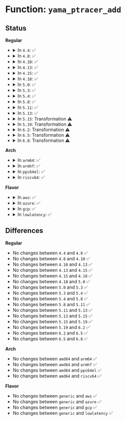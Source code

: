 # Function: <code>yama_ptracer_add</code>

## Status
<b>Regular</b>
<ul>
<li>
<details>
<summary>In <code>4.4</code>: ✅</summary>

```c
int yama_ptracer_add(struct task_struct *tracer, struct task_struct *tracee);
```

**Collision:** Unique Static

**Inline:** No

**Transformation:** False

**Instances:**

```
In security/yama/yama_lsm.c (ffffffff81394fb0)
Location: security/yama/yama_lsm.c:74
Inline: False
Direct callers:
  - security/yama/yama_lsm.c:yama_task_prctl
  - security/yama/yama_lsm.c:yama_task_prctl
```
**Symbols:**

```
ffffffff81394fb0-ffffffff813950b6: yama_ptracer_add (STB_LOCAL)
```
</details>
</li>
<li>
<details>
<summary>In <code>4.8</code>: ✅</summary>

```c
int yama_ptracer_add(struct task_struct *tracer, struct task_struct *tracee);
```

**Collision:** Unique Static

**Inline:** No

**Transformation:** False

**Instances:**

```
In security/yama/yama_lsm.c (ffffffff813d0b30)
Location: security/yama/yama_lsm.c:145
Inline: False
Direct callers:
  - security/yama/yama_lsm.c:yama_task_prctl
  - security/yama/yama_lsm.c:yama_task_prctl
```
**Symbols:**

```
ffffffff813d0b30-ffffffff813d0c36: yama_ptracer_add (STB_LOCAL)
```
</details>
</li>
<li>
<details>
<summary>In <code>4.10</code>: ✅</summary>

```c
int yama_ptracer_add(struct task_struct *tracer, struct task_struct *tracee);
```

**Collision:** Unique Static

**Inline:** No

**Transformation:** False

**Instances:**

```
In security/yama/yama_lsm.c (ffffffff813e8230)
Location: security/yama/yama_lsm.c:145
Inline: False
Direct callers:
  - security/yama/yama_lsm.c:yama_task_prctl
  - security/yama/yama_lsm.c:yama_task_prctl
```
**Symbols:**

```
ffffffff813e8230-ffffffff813e8336: yama_ptracer_add (STB_LOCAL)
```
</details>
</li>
<li>
<details>
<summary>In <code>4.13</code>: ✅</summary>

```c
int yama_ptracer_add(struct task_struct *tracer, struct task_struct *tracee);
```

**Collision:** Unique Static

**Inline:** No

**Transformation:** False

**Instances:**

```
In security/yama/yama_lsm.c (ffffffff813f4750)
Location: security/yama/yama_lsm.c:145
Inline: False
Direct callers:
  - security/yama/yama_lsm.c:yama_task_prctl
  - security/yama/yama_lsm.c:yama_task_prctl
```
**Symbols:**

```
ffffffff813f4750-ffffffff813f484e: yama_ptracer_add (STB_LOCAL)
```
</details>
</li>
<li>
<details>
<summary>In <code>4.15</code>: ✅</summary>

```c
int yama_ptracer_add(struct task_struct *tracer, struct task_struct *tracee);
```

**Collision:** Unique Static

**Inline:** No

**Transformation:** False

**Instances:**

```
In security/yama/yama_lsm.c (ffffffff8141c800)
Location: security/yama/yama_lsm.c:145
Inline: False
Direct callers:
  - security/yama/yama_lsm.c:yama_task_prctl
  - security/yama/yama_lsm.c:yama_task_prctl
```
**Symbols:**

```
ffffffff8141c800-ffffffff8141c8fe: yama_ptracer_add (STB_LOCAL)
```
</details>
</li>
<li>
<details>
<summary>In <code>4.18</code>: ✅</summary>

```c
int yama_ptracer_add(struct task_struct *tracer, struct task_struct *tracee);
```

**Collision:** Unique Static

**Inline:** No

**Transformation:** False

**Instances:**

```
In security/yama/yama_lsm.c (ffffffff8144eba0)
Location: security/yama/yama_lsm.c:145
Inline: False
Direct callers:
  - security/yama/yama_lsm.c:yama_task_prctl
  - security/yama/yama_lsm.c:yama_task_prctl
```
**Symbols:**

```
ffffffff8144eba0-ffffffff8144eca6: yama_ptracer_add (STB_LOCAL)
```
</details>
</li>
<li>
<details>
<summary>In <code>5.0</code>: ✅</summary>

```c
int yama_ptracer_add(struct task_struct *tracer, struct task_struct *tracee);
```

**Collision:** Unique Static

**Inline:** No

**Transformation:** False

**Instances:**

```
In security/yama/yama_lsm.c (ffffffff8146bb70)
Location: security/yama/yama_lsm.c:145
Inline: False
Direct callers:
  - security/yama/yama_lsm.c:yama_task_prctl
  - security/yama/yama_lsm.c:yama_task_prctl
```
**Symbols:**

```
ffffffff8146bb70-ffffffff8146bc76: yama_ptracer_add (STB_LOCAL)
```
</details>
</li>
<li>
<details>
<summary>In <code>5.3</code>: ✅</summary>

```c
int yama_ptracer_add(struct task_struct *tracer, struct task_struct *tracee);
```

**Collision:** Unique Static

**Inline:** No

**Transformation:** False

**Instances:**

```
In security/yama/yama_lsm.c (ffffffff81498b50)
Location: security/yama/yama_lsm.c:141
Inline: False
Direct callers:
  - security/yama/yama_lsm.c:yama_task_prctl
  - security/yama/yama_lsm.c:yama_task_prctl
```
**Symbols:**

```
ffffffff81498b50-ffffffff81498c5b: yama_ptracer_add (STB_LOCAL)
```
</details>
</li>
<li>
<details>
<summary>In <code>5.4</code>: ✅</summary>

```c
int yama_ptracer_add(struct task_struct *tracer, struct task_struct *tracee);
```

**Collision:** Unique Static

**Inline:** No

**Transformation:** False

**Instances:**

```
In security/yama/yama_lsm.c (ffffffff814b2a80)
Location: security/yama/yama_lsm.c:141
Inline: False
Direct callers:
  - security/yama/yama_lsm.c:yama_task_prctl
  - security/yama/yama_lsm.c:yama_task_prctl
```
**Symbols:**

```
ffffffff814b2a80-ffffffff814b2b8b: yama_ptracer_add (STB_LOCAL)
```
</details>
</li>
<li>
<details>
<summary>In <code>5.8</code>: ✅</summary>

```c
int yama_ptracer_add(struct task_struct *tracer, struct task_struct *tracee);
```

**Collision:** Unique Static

**Inline:** No

**Transformation:** False

**Instances:**

```
In security/yama/yama_lsm.c (ffffffff81511d70)
Location: security/yama/yama_lsm.c:141
Inline: False
Direct callers:
  - security/yama/yama_lsm.c:yama_task_prctl
  - security/yama/yama_lsm.c:yama_task_prctl
```
**Symbols:**

```
ffffffff81511d70-ffffffff81511e7a: yama_ptracer_add (STB_LOCAL)
```
</details>
</li>
<li>
<details>
<summary>In <code>5.11</code>: ✅</summary>

```c
int yama_ptracer_add(struct task_struct *tracer, struct task_struct *tracee);
```

**Collision:** Unique Static

**Inline:** No

**Transformation:** False

**Instances:**

```
In security/yama/yama_lsm.c (ffffffff8152ec00)
Location: security/yama/yama_lsm.c:141
Inline: False
Direct callers:
  - security/yama/yama_lsm.c:yama_task_prctl
  - security/yama/yama_lsm.c:yama_task_prctl
```
**Symbols:**

```
ffffffff8152ec00-ffffffff8152ed0f: yama_ptracer_add (STB_LOCAL)
```
</details>
</li>
<li>
<details>
<summary>In <code>5.13</code>: ✅</summary>

```c
int yama_ptracer_add(struct task_struct *tracer, struct task_struct *tracee);
```

**Collision:** Unique Static

**Inline:** No

**Transformation:** False

**Instances:**

```
In security/yama/yama_lsm.c (ffffffff815353a0)
Location: security/yama/yama_lsm.c:141
Inline: False
Direct callers:
  - security/yama/yama_lsm.c:yama_task_prctl
  - security/yama/yama_lsm.c:yama_task_prctl
```
**Symbols:**

```
ffffffff815353a0-ffffffff815354b0: yama_ptracer_add (STB_LOCAL)
```
</details>
</li>
<li>
<details>
<summary>In <code>5.15</code>: Transformation ⚠️</summary>

```c
int yama_ptracer_add(struct task_struct *tracer, struct task_struct *tracee);
```

**Collision:** Unique Static

**Inline:** No

**Transformation:** True

**Instances:**

```
In security/yama/yama_lsm.c (0)
Location: security/yama/yama_lsm.c:141
Inline: False
Direct callers:
  - security/yama/yama_lsm.c:yama_task_prctl
  - security/yama/yama_lsm.c:yama_task_prctl
```
**Symbols:**

```
ffffffff81593960-ffffffff81593a7a: yama_ptracer_add (STB_LOCAL)
ffffffff81cd696b-ffffffff81cd6980: yama_ptracer_add.cold (STB_LOCAL)
```
</details>
</li>
<li>
<details>
<summary>In <code>5.19</code>: Transformation ⚠️</summary>

```c
int yama_ptracer_add(struct task_struct *tracer, struct task_struct *tracee);
```

**Collision:** Unique Static

**Inline:** No

**Transformation:** True

**Instances:**

```
In security/yama/yama_lsm.c (0)
Location: security/yama/yama_lsm.c:141
Inline: False
Direct callers:
  - security/yama/yama_lsm.c:yama_task_prctl
  - security/yama/yama_lsm.c:yama_task_prctl
```
**Symbols:**

```
ffffffff81635150-ffffffff81635277: yama_ptracer_add (STB_LOCAL)
ffffffff81e89862-ffffffff81e89877: yama_ptracer_add.cold (STB_LOCAL)
```
</details>
</li>
<li>
<details>
<summary>In <code>6.2</code>: Transformation ⚠️</summary>

```c
int yama_ptracer_add(struct task_struct *tracer, struct task_struct *tracee);
```

**Collision:** Unique Static

**Inline:** No

**Transformation:** True

**Instances:**

```
In security/yama/yama_lsm.c (0)
Location: security/yama/yama_lsm.c:142
Inline: False
Direct callers:
  - security/yama/yama_lsm.c:yama_task_prctl
  - security/yama/yama_lsm.c:yama_task_prctl
```
**Symbols:**

```
ffffffff816ebda0-ffffffff816ebec7: yama_ptracer_add (STB_LOCAL)
ffffffff82074e3c-ffffffff82074e51: yama_ptracer_add.cold (STB_LOCAL)
```
</details>
</li>
<li>
<details>
<summary>In <code>6.5</code>: Transformation ⚠️</summary>

```c
int yama_ptracer_add(struct task_struct *tracer, struct task_struct *tracee);
```

**Collision:** Unique Static

**Inline:** No

**Transformation:** True

**Instances:**

```
In security/yama/yama_lsm.c (0)
Location: security/yama/yama_lsm.c:142
Inline: False
Direct callers:
  - security/yama/yama_lsm.c:yama_task_prctl
  - security/yama/yama_lsm.c:yama_task_prctl
```
**Symbols:**

```
ffffffff817261d0-ffffffff817262f5: yama_ptracer_add (STB_LOCAL)
ffffffff820f49e7-ffffffff820f49fc: yama_ptracer_add.cold (STB_LOCAL)
```
</details>
</li>
<li>
<details>
<summary>In <code>6.8</code>: Transformation ⚠️</summary>

```c
int yama_ptracer_add(struct task_struct *tracer, struct task_struct *tracee);
```

**Collision:** Unique Static

**Inline:** No

**Transformation:** True

**Instances:**

```
In security/yama/yama_lsm.c (0)
Location: security/yama/yama_lsm.c:142
Inline: False
Direct callers:
  - security/yama/yama_lsm.c:yama_task_prctl
  - security/yama/yama_lsm.c:yama_task_prctl
```
**Symbols:**

```
ffffffff817673c0-ffffffff81767514: yama_ptracer_add (STB_LOCAL)
ffffffff821d1e7b-ffffffff821d1e90: yama_ptracer_add.cold (STB_LOCAL)
```
</details>
</li>
</ul>
<b>Arch</b>
<ul>
<li>
<details>
<summary>In <code>arm64</code>: ✅</summary>

```c
int yama_ptracer_add(struct task_struct *tracer, struct task_struct *tracee);
```

**Collision:** Unique Static

**Inline:** No

**Transformation:** False

**Instances:**

```
In security/yama/yama_lsm.c (ffff8000105aaa20)
Location: security/yama/yama_lsm.c:141
Inline: False
Direct callers:
  - security/yama/yama_lsm.c:yama_task_prctl
  - security/yama/yama_lsm.c:yama_task_prctl
```
**Symbols:**

```
ffff8000105aaa20-ffff8000105aab74: yama_ptracer_add (STB_LOCAL)
```
</details>
</li>
<li>
<details>
<summary>In <code>armhf</code>: ✅</summary>

```c
int yama_ptracer_add(struct task_struct *tracer, struct task_struct *tracee);
```

**Collision:** Unique Static

**Inline:** No

**Transformation:** False

**Instances:**

```
In security/yama/yama_lsm.c (c0759f98)
Location: security/yama/yama_lsm.c:141
Inline: False
Direct callers:
  - security/yama/yama_lsm.c:yama_task_prctl
  - security/yama/yama_lsm.c:yama_task_prctl
```
**Symbols:**

```
c0759f98-c075a0c4: yama_ptracer_add (STB_LOCAL)
```
</details>
</li>
<li>
<details>
<summary>In <code>ppc64el</code>: ✅</summary>

```c
int yama_ptracer_add(struct task_struct *tracer, struct task_struct *tracee);
```

**Collision:** Unique Static

**Inline:** No

**Transformation:** False

**Instances:**

```
In security/yama/yama_lsm.c (c000000000727d80)
Location: security/yama/yama_lsm.c:141
Inline: False
Direct callers:
  - security/yama/yama_lsm.c:yama_task_prctl
  - security/yama/yama_lsm.c:yama_task_prctl
```
**Symbols:**

```
c000000000727d80-c000000000727f24: yama_ptracer_add (STB_LOCAL)
```
</details>
</li>
<li>
<details>
<summary>In <code>riscv64</code>: ✅</summary>

```c
int yama_ptracer_add(struct task_struct *tracer, struct task_struct *tracee);
```

**Collision:** Unique Static

**Inline:** No

**Transformation:** False

**Instances:**

```
In security/yama/yama_lsm.c (ffffffe0003f30d4)
Location: security/yama/yama_lsm.c:141
Inline: False
Direct callers:
  - security/yama/yama_lsm.c:yama_task_prctl
  - security/yama/yama_lsm.c:yama_task_prctl
```
**Symbols:**

```
ffffffe0003f30d4-ffffffe0003f31fa: yama_ptracer_add (STB_LOCAL)
```
</details>
</li>
</ul>
<b>Flavor</b>
<ul>
<li>
<details>
<summary>In <code>aws</code>: ✅</summary>

```c
int yama_ptracer_add(struct task_struct *tracer, struct task_struct *tracee);
```

**Collision:** Unique Static

**Inline:** No

**Transformation:** False

**Instances:**

```
In security/yama/yama_lsm.c (ffffffff814ab060)
Location: security/yama/yama_lsm.c:141
Inline: False
Direct callers:
  - security/yama/yama_lsm.c:yama_task_prctl
  - security/yama/yama_lsm.c:yama_task_prctl
```
**Symbols:**

```
ffffffff814ab060-ffffffff814ab16b: yama_ptracer_add (STB_LOCAL)
```
</details>
</li>
<li>
<details>
<summary>In <code>azure</code>: ✅</summary>

```c
int yama_ptracer_add(struct task_struct *tracer, struct task_struct *tracee);
```

**Collision:** Unique Static

**Inline:** No

**Transformation:** False

**Instances:**

```
In security/yama/yama_lsm.c (ffffffff8149ba80)
Location: security/yama/yama_lsm.c:141
Inline: False
Direct callers:
  - security/yama/yama_lsm.c:yama_task_prctl
  - security/yama/yama_lsm.c:yama_task_prctl
```
**Symbols:**

```
ffffffff8149ba80-ffffffff8149bb8b: yama_ptracer_add (STB_LOCAL)
```
</details>
</li>
<li>
<details>
<summary>In <code>gcp</code>: ✅</summary>

```c
int yama_ptracer_add(struct task_struct *tracer, struct task_struct *tracee);
```

**Collision:** Unique Static

**Inline:** No

**Transformation:** False

**Instances:**

```
In security/yama/yama_lsm.c (ffffffff814a7100)
Location: security/yama/yama_lsm.c:141
Inline: False
Direct callers:
  - security/yama/yama_lsm.c:yama_task_prctl
  - security/yama/yama_lsm.c:yama_task_prctl
```
**Symbols:**

```
ffffffff814a7100-ffffffff814a720b: yama_ptracer_add (STB_LOCAL)
```
</details>
</li>
<li>
<details>
<summary>In <code>lowlatency</code>: ✅</summary>

```c
int yama_ptracer_add(struct task_struct *tracer, struct task_struct *tracee);
```

**Collision:** Unique Static

**Inline:** No

**Transformation:** False

**Instances:**

```
In security/yama/yama_lsm.c (ffffffff814bf820)
Location: security/yama/yama_lsm.c:141
Inline: False
Direct callers:
  - security/yama/yama_lsm.c:yama_task_prctl
  - security/yama/yama_lsm.c:yama_task_prctl
```
**Symbols:**

```
ffffffff814bf820-ffffffff814bf933: yama_ptracer_add (STB_LOCAL)
```
</details>
</li>
</ul>

## Differences
<b>Regular</b>
<ul>
<li>
No changes between <code>4.4</code> and <code>4.8</code> ✅
</li>
<li>
No changes between <code>4.8</code> and <code>4.10</code> ✅
</li>
<li>
No changes between <code>4.10</code> and <code>4.13</code> ✅
</li>
<li>
No changes between <code>4.13</code> and <code>4.15</code> ✅
</li>
<li>
No changes between <code>4.15</code> and <code>4.18</code> ✅
</li>
<li>
No changes between <code>4.18</code> and <code>5.0</code> ✅
</li>
<li>
No changes between <code>5.0</code> and <code>5.3</code> ✅
</li>
<li>
No changes between <code>5.3</code> and <code>5.4</code> ✅
</li>
<li>
No changes between <code>5.4</code> and <code>5.8</code> ✅
</li>
<li>
No changes between <code>5.8</code> and <code>5.11</code> ✅
</li>
<li>
No changes between <code>5.11</code> and <code>5.13</code> ✅
</li>
<li>
No changes between <code>5.13</code> and <code>5.15</code> ✅
</li>
<li>
No changes between <code>5.15</code> and <code>5.19</code> ✅
</li>
<li>
No changes between <code>5.19</code> and <code>6.2</code> ✅
</li>
<li>
No changes between <code>6.2</code> and <code>6.5</code> ✅
</li>
<li>
No changes between <code>6.5</code> and <code>6.8</code> ✅
</li>
</ul>
<b>Arch</b>
<ul>
<li>
No changes between <code>amd64</code> and <code>arm64</code> ✅
</li>
<li>
No changes between <code>amd64</code> and <code>armhf</code> ✅
</li>
<li>
No changes between <code>amd64</code> and <code>ppc64el</code> ✅
</li>
<li>
No changes between <code>amd64</code> and <code>riscv64</code> ✅
</li>
</ul>
<b>Flavor</b>
<ul>
<li>
No changes between <code>generic</code> and <code>aws</code> ✅
</li>
<li>
No changes between <code>generic</code> and <code>azure</code> ✅
</li>
<li>
No changes between <code>generic</code> and <code>gcp</code> ✅
</li>
<li>
No changes between <code>generic</code> and <code>lowlatency</code> ✅
</li>
</ul>
